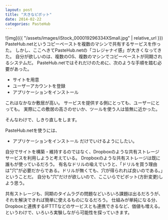 ```yaml
---
layout: post
title: "大きなピボット"
date: 2014-02-22
categories: PasteHub
---
```

 ![img]({{ "/assets/images/iStock_000019296334XSmall.jpg" | relative_url }})
PasteHub.netというコピーペーストを複数のマシンで共有するサービスを作った。
しかし、ここへきてPasteHub.netの「コレジャナイ感」が大きくなってきた。
自分が欲しいのは、複数のOS、複数のマシンでコピーペーストが同期されるシステムだ。
PasteHub.netではそれだけのために、次のような手順を踏む必要があった。
- サイトを用意
- ユーザーアカウントを登録
- アプリケーションをインストール

これはなかなか敷居が高い。
サービスを提供する側にとっても、ユーザーにとっても。
実際にこの敷居の高さのせいか、ツールを使う人は皆無に近かった。

そんなわけで、しきり直しをします。

PasteHub.netを使うには、
- アプリケーションをインストール
だけでいけるようにしたい。

自分でサイトを構築・維持するのではなく、Dropboxのような共有ストレージサービスを利用しようと考えている。
Dropboxのような共有ストレージは既に誰もが使っているだろう。
有名なドリルの喩えでいうと、「ドリルを買う理由は"穴"が必要だからである。ドリルが無くても、穴が得られれば良いのである。」ということだ。
自分も"穴"だけが欲しいので、ここいらでピボット(方針変更)しよう思う。

共有ストレージも、同期のタイムラグの問題などいろいろ課題は出るだろうが、それを解決できれば簡単に使えるものになるだろう。
仕組みが単純になる分、Dropboxと連携するIFTTTなどのサービスとも連携できるなど、価値も増える。
というわけで、いろいろ実験しながら可能性を探っていきます。
